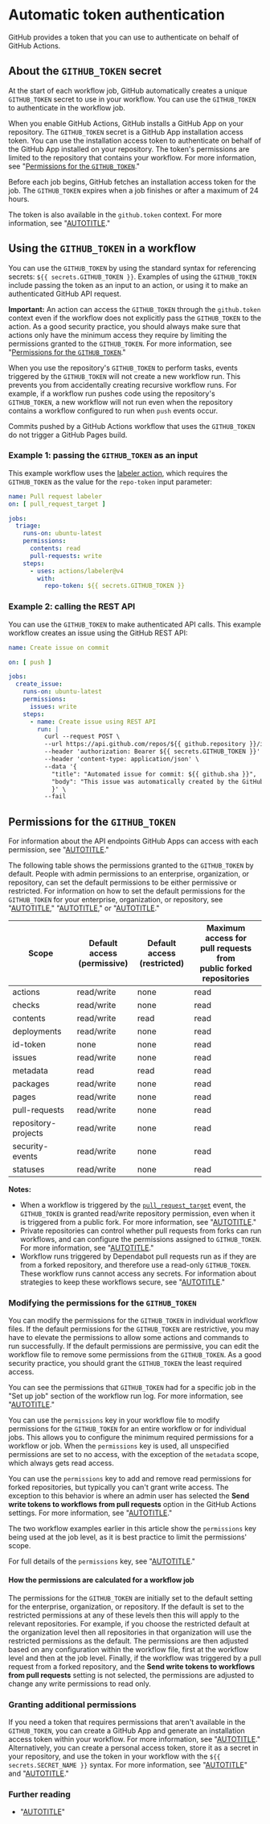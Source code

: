 # Automatic token authentication

GitHub provides a token that you can use to authenticate on behalf of GitHub Actions.

## About the `GITHUB_TOKEN` secret

At the start of each workflow job, GitHub automatically creates a unique `GITHUB_TOKEN` secret to use in your workflow. You can use the `GITHUB_TOKEN` to authenticate in the workflow job.

When you enable GitHub Actions, GitHub installs a GitHub App on your repository. The `GITHUB_TOKEN` secret is a GitHub App installation access token. You can use the installation access token to authenticate on behalf of the GitHub App installed on your repository. The token's permissions are limited to the repository that contains your workflow. For more information, see "[Permissions for the `GITHUB_TOKEN`](#permissions-for-the-github_token)."

Before each job begins, GitHub fetches an installation access token for the job. The `GITHUB_TOKEN` expires when a job finishes or after a maximum of 24 hours.

The token is also available in the `github.token` context. For more information, see "[AUTOTITLE](/actions/learn-github-actions/contexts#github-context)."

## Using the `GITHUB_TOKEN` in a workflow

You can use the `GITHUB_TOKEN` by using the standard syntax for referencing secrets: `${{ secrets.GITHUB_TOKEN }}`. Examples of using the `GITHUB_TOKEN` include passing the token as an input to an action, or using it to make an authenticated GitHub API request.

<div class="ghd-spotlight ghd-spotlight-note border rounded-1 my-3 p-3 f5 color-border-accent-emphasis color-bg-accent">

**Important:** An action can access the `GITHUB_TOKEN` through the `github.token` context even if the workflow does not explicitly pass the `GITHUB_TOKEN` to the action. As a good security practice, you should always make sure that actions only have the minimum access they require by limiting the permissions granted to the `GITHUB_TOKEN`. For more information, see "[Permissions for the `GITHUB_TOKEN`](#permissions-for-the-github_token)."

</div>

When you use the repository's `GITHUB_TOKEN` to perform tasks, events triggered by the `GITHUB_TOKEN` will not create a new workflow run. This prevents you from accidentally creating recursive workflow runs. For example, if a workflow run pushes code using the repository's `GITHUB_TOKEN`, a new workflow will not run even when the repository contains a workflow configured to run when `push` events occur.

Commits pushed by a GitHub Actions workflow that uses the `GITHUB_TOKEN` do not trigger a GitHub Pages build.

### Example 1: passing the `GITHUB_TOKEN` as an input

This example workflow uses the [labeler action](https://github.com/actions/labeler), which requires the `GITHUB_TOKEN` as the value for the `repo-token` input parameter:

```yaml copy
name: Pull request labeler
on: [ pull_request_target ]

jobs:
  triage:
    runs-on: ubuntu-latest
    permissions:
      contents: read
      pull-requests: write
    steps:
      - uses: actions/labeler@v4
        with:
          repo-token: ${{ secrets.GITHUB_TOKEN }}
```

### Example 2: calling the REST API

You can use the `GITHUB_TOKEN` to make authenticated API calls. This example workflow creates an issue using the GitHub REST API:

```yaml
name: Create issue on commit

on: [ push ]

jobs:
  create_issue:
    runs-on: ubuntu-latest
    permissions:
      issues: write
    steps:
      - name: Create issue using REST API
        run: |
          curl --request POST \
          --url https://api.github.com/repos/${{ github.repository }}/issues \
          --header 'authorization: Bearer ${{ secrets.GITHUB_TOKEN }}' \
          --header 'content-type: application/json' \
          --data '{
            "title": "Automated issue for commit: ${{ github.sha }}",
            "body": "This issue was automatically created by the GitHub Action workflow **${{ github.workflow }}**. \n\n The commit hash was: _${{ github.sha }}_."
            }' \
          --fail
```

## Permissions for the `GITHUB_TOKEN`

For information about the API endpoints GitHub Apps can access with each permission, see "[AUTOTITLE](/rest/overview/permissions-required-for-github-apps)."

The following table shows the permissions granted to the `GITHUB_TOKEN` by default. People with admin permissions to an enterprise, organization, or repository, can set the default permissions to be either permissive or restricted. For information on how to set the default permissions for the `GITHUB_TOKEN` for your enterprise, organization, or repository, see "[AUTOTITLE](/admin/policies/enforcing-policies-for-your-enterprise/enforcing-policies-for-github-actions-in-your-enterprise#enforcing-a-policy-for-workflow-permissions-in-your-enterprise)," "[AUTOTITLE](/organizations/managing-organization-settings/disabling-or-limiting-github-actions-for-your-organization#setting-the-permissions-of-the-github_token-for-your-organization)," or "[AUTOTITLE](/repositories/managing-your-repositorys-settings-and-features/enabling-features-for-your-repository/managing-github-actions-settings-for-a-repository#setting-the-permissions-of-the-github_token-for-your-repository)."

<div class="ghd-tool rowheaders">

| Scope         | Default access<br>(permissive) | Default access<br>(restricted) | Maximum access for<br>pull requests from<br>public forked repositories |
|---------------|-----------------------------|-----------------------------|--------------------------------|
| actions       | read/write  | none | read |
| checks        | read/write  | none | read |
| contents      | read/write  | read | read |
| deployments   | read/write  | none | read |
| id-token      | none        | none | read |
| issues        | read/write  | none | read |
| metadata      | read        | read | read |
| packages      | read/write  | none | read |
| pages         | read/write  | none | read |
| pull-requests | read/write  | none | read |
| repository-projects | read/write | none | read |
| security-events     | read/write | none | read |
| statuses      | read/write  | none | read |

</div>

<div class="ghd-spotlight ghd-spotlight-note border rounded-1 my-3 p-3 f5 color-border-accent-emphasis color-bg-accent">

**Notes:**
- When a workflow is triggered by the [`pull_request_target`](/actions/using-workflows/events-that-trigger-workflows#pull_request_target) event, the `GITHUB_TOKEN` is granted read/write repository permission, even when it is triggered from a public fork. For more information, see "[AUTOTITLE](/actions/using-workflows/events-that-trigger-workflows#pull_request_target)."
- Private repositories can control whether pull requests from forks can run workflows, and can configure the permissions assigned to `GITHUB_TOKEN`. For more information, see "[AUTOTITLE](/repositories/managing-your-repositorys-settings-and-features/enabling-features-for-your-repository/managing-github-actions-settings-for-a-repository#enabling-workflows-for-forks-of-private-repositories)."
- Workflow runs triggered by Dependabot pull requests run as if they are from a forked repository, and therefore use a read-only `GITHUB_TOKEN`. These workflow runs cannot access any secrets. For information about strategies to keep these workflows secure, see "[AUTOTITLE](/actions/security-guides/security-hardening-for-github-actions)."

</div>

### Modifying the permissions for the `GITHUB_TOKEN`

You can modify the permissions for the `GITHUB_TOKEN` in individual workflow files. If the default permissions for the `GITHUB_TOKEN` are restrictive, you may have to elevate the permissions to allow some actions and commands to run successfully. If the default permissions are permissive, you can edit the workflow file to remove some permissions from the `GITHUB_TOKEN`. As a good security practice, you should grant the `GITHUB_TOKEN` the least required access.

You can see the permissions that `GITHUB_TOKEN` had for a specific job in the "Set up job" section of the workflow run log. For more information, see "[AUTOTITLE](/actions/monitoring-and-troubleshooting-workflows/using-workflow-run-logs)."

You can use the `permissions` key in your workflow file to modify permissions for the `GITHUB_TOKEN` for an entire workflow or for individual jobs. This allows you to configure the minimum required permissions for a workflow or job. When the `permissions` key is used, all unspecified permissions are set to no access, with the exception of the `metadata` scope, which always gets read access.

You can use the `permissions` key to add and remove read permissions for forked repositories, but typically you can't grant write access. The exception to this behavior is where an admin user has selected the **Send write tokens to workflows from pull requests** option in the GitHub Actions settings. For more information, see "[AUTOTITLE](/repositories/managing-your-repositorys-settings-and-features/enabling-features-for-your-repository/managing-github-actions-settings-for-a-repository#enabling-workflows-for-private-repository-forks)."

The two workflow examples earlier in this article show the `permissions` key being used at the job level, as it is best practice to limit the permissions' scope.

For full details of the `permissions` key, see "[AUTOTITLE](/actions/using-workflows/workflow-syntax-for-github-actions#permissions)."

#### How the permissions are calculated for a workflow job

The permissions for the `GITHUB_TOKEN` are initially set to the default setting for the enterprise, organization, or repository. If the default is set to the restricted permissions at any of these levels then this will apply to the relevant repositories. For example, if you choose the restricted default at the organization level then all repositories in that organization will use the restricted permissions as the default. The permissions are then adjusted based on any configuration within the workflow file, first at the workflow level and then at the job level. Finally, if the workflow was triggered by a pull request from a forked repository, and the **Send write tokens to workflows from pull requests** setting is not selected, the permissions are adjusted to change any write permissions to read only.

### Granting additional permissions

If you need a token that requires permissions that aren't available in the `GITHUB_TOKEN`, you can create a GitHub App and generate an installation access token within your workflow. For more information, see "[AUTOTITLE](/apps/creating-github-apps/guides/making-authenticated-api-requests-with-a-github-app-in-a-github-actions-workflow)." Alternatively, you can create a personal access token, store it as a secret in your repository, and use the token in your workflow with the `${{ secrets.SECRET_NAME }}` syntax. For more information, see "[AUTOTITLE](/authentication/keeping-your-account-and-data-secure/creating-a-personal-access-token)" and "[AUTOTITLE](/actions/security-guides/using-secrets-in-github-actions)."

### Further reading

- "[AUTOTITLE](/rest/overview/resources-in-the-rest-api#rate-limiting)"
